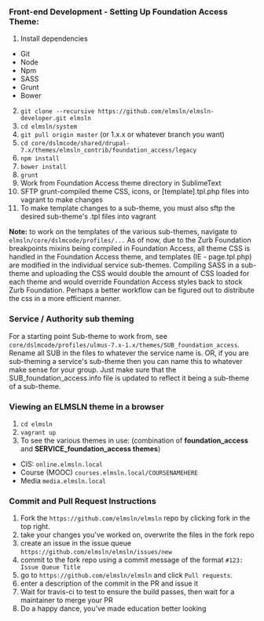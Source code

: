 ### Front-end Development - Setting Up Foundation Access Theme:
1. Install dependencies
  * Git
  * Node
  * Npm
  * SASS
  * Grunt
  * Bower
2. `git clone --recursive https://github.com/elmsln/elmsln-developer.git elmsln`
3. `cd elmsln/system`
1. `git pull origin master` (or 1.x.x or whatever branch you want)
4. `cd core/dslmcode/shared/drupal-7.x/themes/elmsln_contrib/foundation_access/legacy`
5. `npm install`
6. `bower install`
7. `grunt`
8. Work from Foundation Access theme directory in SublimeText
9. SFTP grunt-compiled theme CSS, icons, or [template].tpl.php files into vagrant to make changes
10. To make template changes to a sub-theme, you must also sftp the desired sub-theme's .tpl files into vagrant

**Note:** to work on the templates of the various sub-themes, navigate to `elmsln/core/dslmcode/profiles/...`
As of now, due to the Zurb Foundation breakpoints mixins being compiled in Foundation Access, all theme CSS is handled in the Foundation Access theme, and templates (IE - page.tpl.php) are modified in the individual service sub-themes. Compiling SASS in a sub-theme and uploading the CSS would double the amount of CSS loaded for each theme and would override Foundation Access styles back to stock Zurb Foundation. Perhaps a better workflow can be figured out to distribute the css in a more efficient manner.
### Service / Authority sub theming
For a starting point Sub-theme to work from, see `core/dslmcode/profiles/ulmus-7.x-1.x/themes/SUB_foundation_access`. Rename all SUB in the files to whatever the service name is. OR, if you are sub-theming a service's sub-theme then you can name this to whatever make sense for your group. Just make sure that the SUB_foundation_access.info file is updated to reflect it being a sub-theme of a sub-theme.

### Viewing an ELMSLN theme in a browser

1. `cd elmsln`
2. `vagrant up`
3. To see the various themes in use: (combination of **foundation_access** and **SERVICE_foundation_access themes**)
  * CIS: `online.elmsln.local`
  * Course (MOOC) `courses.elmsln.local/COURSENAMEHERE`
  * Media `media.elmsln.local`

### Commit and Pull Request Instructions
1. Fork the `https://github.com/elmsln/elmsln` repo by clicking fork in the top right.
1. take your changes you've worked on, overwrite the files in the fork repo
1. create an issue in the issue queue `https://github.com/elmsln/elmsln/issues/new`
1. commit to the fork repo using a commit message of the format `#123: Issue Queue Title`
1. go to `https://github.com/elmsln/elmsln` and click `Pull requests`.
1. enter a description of the commit in the PR and issue it
1. Wait for travis-ci to test to ensure the build passes, then wait for a maintainer to merge your PR
1. Do a happy dance, you've made education better looking